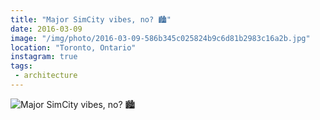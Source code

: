 ```yaml
---
title: "Major SimCity vibes, no? 🏙"
date: 2016-03-09
image: "/img/photo/2016-03-09-586b345c025824b9c6d81b2983c16a2b.jpg"
location: "Toronto, Ontario"
instagram: true
tags:
 - architecture
---
```


![Major SimCity vibes, no? 🏙](/img/photo/2016-03-09-586b345c025824b9c6d81b2983c16a2b.jpg)
